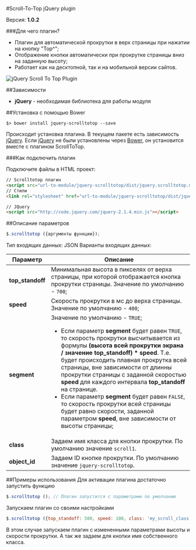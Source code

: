#Scroll-To-Top jQuery plugin

Версия: **1.0.2**

###Для чего плагин?
* Плагин для автоматической прокрутки в верх страницы при нажатии на кнопку "Top^";
* Отображение кнопки автоматически при прокрутке страницы вниз на заданную высоту;
* Работает как на десктопной, так и на мобильной версии сайтов.

![jQuery Scroll To Top Plugin](http://files.fater.ru/git/jquery-scrolltotop/1.gif)

##Зависимости
* **jQuery** - необходимая библиотека для работы модуля

##Установка с помощью Bower
```
$> bower install jquery-scrolltotop --save
```
Происходит установка плагина. В текущем пакете есть зависимость [jQuery](http://jquery.com/). Если [jQuery](http://jquery.com/) не были установлены через [Bower](http://bower.io/), он установится вместе с плагином ScrollToTop. 


###Как подключить плагин

Подключите файлы в HTML проект:
```html
// Scrolltotop плагин
<script src="url-to-module/jquery-scrolltotop/dist/jquery.scrolltotop.min.js"></script>
// Стили
<link rel="stylesheet" href="url-to-module/jquery-scrolltotop/dist/jquery.scrolltotop.min.css">

// JQuery
<script src="http://code.jquery.com/jquery-2.1.4.min.js"></script>

```

##Описание параметров
```js
$.scrolltotop ({аргументы функции}); 
```
Тип входящих данных: JSON
Варианты входящих данных:

|Параметр|Описание|
|---|---|
|**top_standoff**|Минимальная высота в пикселях от верха страницы, при которой отображается кнопка прокрутки страницы. Значение по умолчанию - `700`;|
|**speed**|Скорость прокрутки в мс до верха страницы. Значение по умолчанию - `400`;|
|**segment**|	Значение по умолчанию - `TRUE`;<ul>	<li>Если параметр **segment** будет равен `TRUE`, то скорость прокрутки высчитывается из формулы **(высота всей прокрутки экрана / значение top_standoff) * speed**. Т.е. будет происходить плавная прокрутка всей страницы, вне зависимости от длинны прокрутки страницы с заданной скоростью **speed** для каждого интервала **top_standoff** на странице.</li>	<li>Если параметр **segment** будет равен `FALSE`, то скорость прокрутки всей страницы будет равно скорости, заданной параметром **speed**, вне зависимости от высоты страницы;</li>	</ul>	|
|**class**|Задаем имя класса для кнопки прокрутки. По умолчанию значение `scroll1`.|
|**object_id**|Задаем ID кнопке прокрутки. По умолчанию значение `jquery-scrolltotop`.|


##Примеры использования
Для активации плагина достаточно запустить функцию
```js
$.scrolltotop (); // Плагин запустится с параметрами по умолчанию
```

Запускаем плагин со своими настройками
```js
$.scrolltotop ({top_standoff: 500, speed: 100, class: 'my_scroll_class'});
```
В этом случае запускаем плагин с измененными параметрами высоты и скорости прокрутки. А так же задаем для кнопки имя собственного класса.
